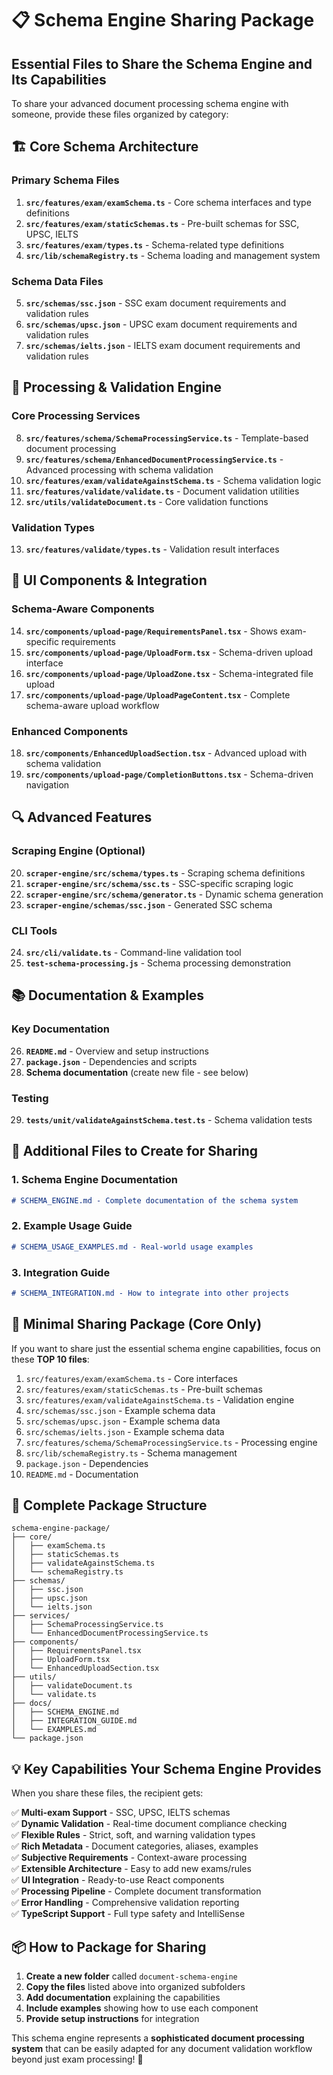 # 📋 Schema Engine Sharing Package

## Essential Files to Share the Schema Engine and Its Capabilities

To share your advanced document processing schema engine with someone, provide these files organized by category:

## 🏗️ **Core Schema Architecture**

### Primary Schema Files
1. **`src/features/exam/examSchema.ts`** - Core schema interfaces and type definitions
2. **`src/features/exam/staticSchemas.ts`** - Pre-built schemas for SSC, UPSC, IELTS
3. **`src/features/exam/types.ts`** - Schema-related type definitions
4. **`src/lib/schemaRegistry.ts`** - Schema loading and management system

### Schema Data Files
5. **`src/schemas/ssc.json`** - SSC exam document requirements and validation rules
6. **`src/schemas/upsc.json`** - UPSC exam document requirements and validation rules  
7. **`src/schemas/ielts.json`** - IELTS exam document requirements and validation rules

## 🔧 **Processing & Validation Engine**

### Core Processing Services
8. **`src/features/schema/SchemaProcessingService.ts`** - Template-based document processing
9. **`src/features/schema/EnhancedDocumentProcessingService.ts`** - Advanced processing with schema validation
10. **`src/features/exam/validateAgainstSchema.ts`** - Schema validation logic
11. **`src/features/validate/validate.ts`** - Document validation utilities
12. **`src/utils/validateDocument.ts`** - Core validation functions

### Validation Types
13. **`src/features/validate/types.ts`** - Validation result interfaces

## 🎯 **UI Components & Integration**

### Schema-Aware Components
14. **`src/components/upload-page/RequirementsPanel.tsx`** - Shows exam-specific requirements
15. **`src/components/upload-page/UploadForm.tsx`** - Schema-driven upload interface
16. **`src/components/upload-page/UploadZone.tsx`** - Schema-integrated file upload
17. **`src/components/upload-page/UploadPageContent.tsx`** - Complete schema-aware upload workflow

### Enhanced Components
18. **`src/components/EnhancedUploadSection.tsx`** - Advanced upload with schema validation
19. **`src/components/upload-page/CompletionButtons.tsx`** - Schema-driven navigation

## 🔍 **Advanced Features**

### Scraping Engine (Optional)
20. **`scraper-engine/src/schema/types.ts`** - Scraping schema definitions
21. **`scraper-engine/src/schema/ssc.ts`** - SSC-specific scraping logic
22. **`scraper-engine/src/schema/generator.ts`** - Dynamic schema generation
23. **`scraper-engine/schemas/ssc.json`** - Generated SSC schema

### CLI Tools
24. **`src/cli/validate.ts`** - Command-line validation tool
25. **`test-schema-processing.js`** - Schema processing demonstration

## 📚 **Documentation & Examples**

### Key Documentation
26. **`README.md`** - Overview and setup instructions
27. **`package.json`** - Dependencies and scripts
28. **Schema documentation** (create new file - see below)

### Testing
29. **`tests/unit/validateAgainstSchema.test.ts`** - Schema validation tests

## 📄 **Additional Files to Create for Sharing**

### 1. Schema Engine Documentation
```markdown
# SCHEMA_ENGINE.md - Complete documentation of the schema system
```

### 2. Example Usage Guide  
```markdown
# SCHEMA_USAGE_EXAMPLES.md - Real-world usage examples
```

### 3. Integration Guide
```markdown
# SCHEMA_INTEGRATION.md - How to integrate into other projects
```

## 🎯 **Minimal Sharing Package (Core Only)**

If you want to share just the essential schema engine capabilities, focus on these **TOP 10 files**:

1. `src/features/exam/examSchema.ts` - Core interfaces
2. `src/features/exam/staticSchemas.ts` - Pre-built schemas  
3. `src/features/exam/validateAgainstSchema.ts` - Validation engine
4. `src/schemas/ssc.json` - Example schema data
5. `src/schemas/upsc.json` - Example schema data
6. `src/schemas/ielts.json` - Example schema data
7. `src/features/schema/SchemaProcessingService.ts` - Processing engine
8. `src/lib/schemaRegistry.ts` - Schema management
9. `package.json` - Dependencies
10. `README.md` - Documentation

## 🚀 **Complete Package Structure**

```
schema-engine-package/
├── core/
│   ├── examSchema.ts
│   ├── staticSchemas.ts
│   ├── validateAgainstSchema.ts
│   └── schemaRegistry.ts
├── schemas/
│   ├── ssc.json
│   ├── upsc.json
│   └── ielts.json
├── services/
│   ├── SchemaProcessingService.ts
│   └── EnhancedDocumentProcessingService.ts
├── components/
│   ├── RequirementsPanel.tsx
│   ├── UploadForm.tsx
│   └── EnhancedUploadSection.tsx
├── utils/
│   ├── validateDocument.ts
│   └── validate.ts
├── docs/
│   ├── SCHEMA_ENGINE.md
│   ├── INTEGRATION_GUIDE.md
│   └── EXAMPLES.md
└── package.json
```

## 💡 **Key Capabilities Your Schema Engine Provides**

When you share these files, the recipient gets:

✅ **Multi-exam Support** - SSC, UPSC, IELTS schemas  
✅ **Dynamic Validation** - Real-time document compliance checking  
✅ **Flexible Rules** - Strict, soft, and warning validation types  
✅ **Rich Metadata** - Document categories, aliases, examples  
✅ **Subjective Requirements** - Context-aware processing  
✅ **Extensible Architecture** - Easy to add new exams/rules  
✅ **UI Integration** - Ready-to-use React components  
✅ **Processing Pipeline** - Complete document transformation  
✅ **Error Handling** - Comprehensive validation reporting  
✅ **TypeScript Support** - Full type safety and IntelliSense

## 📦 **How to Package for Sharing**

1. **Create a new folder** called `document-schema-engine`
2. **Copy the files** listed above into organized subfolders
3. **Add documentation** explaining the capabilities
4. **Include examples** showing how to use each component
5. **Provide setup instructions** for integration

This schema engine represents a **sophisticated document processing system** that can be easily adapted for any document validation workflow beyond just exam processing! 🎯